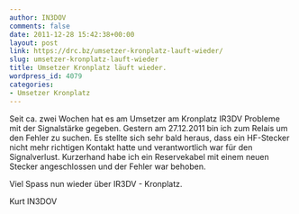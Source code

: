 ```yaml
---
author: IN3DOV
comments: false
date: 2011-12-28 15:42:38+00:00
layout: post
link: https://drc.bz/umsetzer-kronplatz-lauft-wieder/
slug: umsetzer-kronplatz-lauft-wieder
title: Umsetzer Kronplatz läuft wieder.
wordpress_id: 4079
categories:
- Umsetzer Kronplatz
---
```


Seit ca. zwei Wochen hat es am Umsetzer am Kronplatz IR3DV Probleme mit der Signalstärke gegeben. Gestern am 27.12.2011 bin ich zum Relais um den Fehler zu suchen. Es stellte sich sehr bald heraus, dass ein HF-Stecker nicht mehr richtigen Kontakt hatte und verantwortlich war für den Signalverlust. Kurzerhand habe ich ein Reservekabel mit einem neuen Stecker angeschlossen und der Fehler war behoben.

Viel Spass nun wieder über IR3DV - Kronplatz.

Kurt IN3DOV
